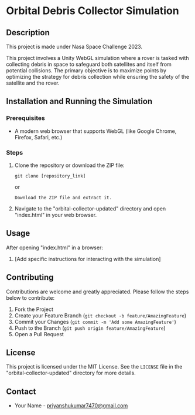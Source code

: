
# Orbital Debris Collector Simulation

## Description
This project is made under Nasa Space Challenge 2023.

This project involves a Unity WebGL simulation where a rover is tasked with collecting debris in space to safeguard both satellites and itself from potential collisions. The primary objective is to maximize points by optimizing the strategy for debris collection while ensuring the safety of the satellite and the rover. 

## Installation and Running the Simulation

### Prerequisites

- A modern web browser that supports WebGL (like Google Chrome, Firefox, Safari, etc.)

### Steps

1. Clone the repository or download the ZIP file:
   ```
   git clone [repository_link]
   ```
   or
   ```
   Download the ZIP file and extract it.
   ```
   
2. Navigate to the "orbital-collector-updated" directory and open "index.html" in your web browser.

## Usage

After opening "index.html" in a browser:
1. [Add specific instructions for interacting with the simulation]

## Contributing

Contributions are welcome and greatly appreciated. Please follow the steps below to contribute:

1. Fork the Project
2. Create your Feature Branch (`git checkout -b feature/AmazingFeature`)
3. Commit your Changes (`git commit -m 'Add some AmazingFeature'`)
4. Push to the Branch (`git push origin feature/AmazingFeature`)
5. Open a Pull Request

## License

This project is licensed under the MIT License. See the `LICENSE` file in the "orbital-collector-updated" directory for more details.

## Contact

- Your Name - [priyanshukumar7470@gmail.com](mailto:priyanshukumar7470@gmail.com)


